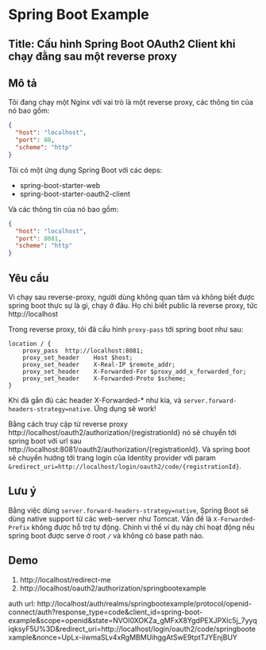 # Spring Boot Example

## Title: Cấu hình Spring Boot OAuth2 Client khi chạy đằng sau một reverse proxy

## Mô tả

Tôi đang chạy một Nginx với vai trò là một reverse proxy, các thông tin của nó bao gồm:

```json
{
  "host": "localhost",
  "port": 80,
  "scheme": "http"
}
```

Tôi có một ứng dụng Spring Boot với các deps:

* spring-boot-starter-web
* spring-boot-starter-oauth2-client

Và các thông tin của nó bao gồm:

```json
{
  "host": "localhost",
  "port": 8081,
  "scheme": "http"
}
```

## Yêu cầu

Vì chạy sau reverse-proxy, người dùng không quan tâm và không biết được spring boot thực sự là gì, chạy ở đâu.
Họ chỉ biết public là reverse proxy, tức http://localhost

Trong reverse proxy, tôi đã cấu hình `proxy-pass` tới spring boot như sau:

```text
location / {
    proxy_pass	http://localhost:8081;
    proxy_set_header	Host $host;
    proxy_set_header	X-Real-IP $remote_addr;
    proxy_set_header	X-Forwarded-For $proxy_add_x_forwarded_for;
    proxy_set_header	X-Forwarded-Proto $scheme;
}
```

Khi đã gắn đủ các header X-Forwarded-* như kia, và `server.forward-headers-strategy=native`. Ứng dụng sẽ work!

Bằng cách truy cập từ reverse proxy http://localhost/oauth2/authorization/{registrationId} nó sẽ chuyển tới spring boot
với url sau
http://localhost:8081/oauth2/authorization/{registrationId}. Và spring boot sẽ chuyển hướng tới trang login của Identity
provider với
param `&redirect_uri=http://localhost/login/oauth2/code/{registrationId}`.

## Lưu ý

Bằng việc dùng `server.forward-headers-strategy=native`, Spring Boot sẽ dùng native support từ các web-server như
Tomcat. Vấn đề là `X-Forwarded-Prefix` không được hỗ trợ tự động. Chính vì thế ví dụ này chỉ hoạt động nếu spring boot
được serve ở root `/` và không có base path nào.

## Demo
1. http://localhost/redirect-me
2. http://localhost/oauth2/authorization/springbootexample

auth url: http://localhost/auth/realms/springbootexample/protocol/openid-connect/auth?response_type=code&client_id=spring-boot-example&scope=openid&state=NVOI0XOKZa_gMFxX8YgdPEXJPXlc5j_7yyqiqksyF5U%3D&redirect_uri=http://localhost/login/oauth2/code/springbootexample&nonce=UpLx-iiwmaSLv4xRgMBMUihggAtSwE9tptTJYEnjBUY